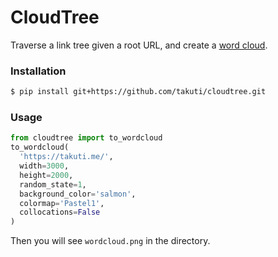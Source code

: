 CloudTree
===

Traverse a link tree given a root URL, and create a [word cloud](https://github.com/amueller/word_cloud).

### Installation

```sh
$ pip install git+https://github.com/takuti/cloudtree.git
```

### Usage

```py
from cloudtree import to_wordcloud
to_wordcloud(
  'https://takuti.me/',
  width=3000,
  height=2000,
  random_state=1,
  background_color='salmon',
  colormap='Pastel1',
  collocations=False
)
```

Then you will see `wordcloud.png` in the directory.
